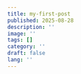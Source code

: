 ```yaml
---
title: my-first-post
published: 2025-08-28
description: ''
image: ''
tags: []
category: ''
draft: false 
lang: ''
---
```

